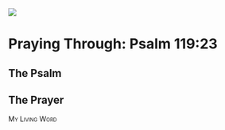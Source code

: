 <img class="intro-right" src="/images/art-paris-psalter.jpg">

<style>
  li {list-style-type: none;}
  p + ul {
    margin-top: -18px;
}
</style>

# Praying Through: Psalm 119:23

## The Psalm

## The Prayer

<div style="font-variant: small-caps;">
My Living Word
</div>
